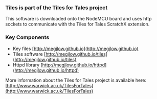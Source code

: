 ### Tiles is part of the Tiles for Tales project

This software is downloaded onto the NodeMCU board and uses http sockets to communicate with the Tiles for Tales ScratchX extension.

### Key Components

* Key files [http://megjlow.github.io](http://megjlow.github.io)
* Tiles software [http://megjlow.github.io/tiles](http://megjlow.github.io/tiles)  
* Httpd library [http://megjlow.github.io/httpd](http://megjlow.github.io/httpd)

More information about the Tiles for Tales project is available here:  [http://www.warwick.ac.uk/TilesForTales](http://www.warwick.ac.uk/TilesForTales)

